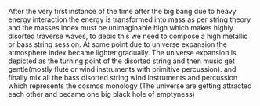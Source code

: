 After the very first instance of the time after the big bang due to heavy energy interaction the energy is transformed into mass as per string theory and the masses index must be unimaginable high which makes highly disorted traverse waves, to depic this we need to compose a high metallic or bass string session. At some point due to universe expansion the atmosphere index became lighter gradually. The universe expansion is depicted as the turning point of the disorted string and then music get gentle(mostly flute or wind instruments with primitive percussion). and finally mix all the bass disorted string wind instruments and percussion which represents the cosmos monology (The universe are getting attracted each other and became one big black hole of emptyness)
